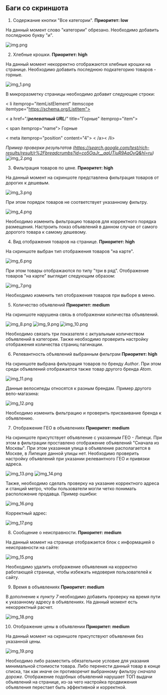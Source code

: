 ## Баги со скриншота

1. Содержание кнопки "Все категории".
   **Приоритет: low**

На данный момент слово "категории" обрезано. Необходимо добавить последнюю букву "и".

![img.png](screenshots/img.png)

2. Хлебные крошки.
   **Приоритет: high**

На данный момент некорректно отображаются хлебные крошки на странице. Необходимо добавить последнюю подкатегорию
товаров - горные.

![img_1.png](screenshots/img_1.png)

В микроразметку страницы необходимо добавит следующие строки:

< li itemprop="itemListElement" itemscope itemtype="https://schema.org/ListItem">

< a href="/***релеватный URL***/" title="Горные" itemprop="item">

< span itemprop="name"> Горные </span>

< meta itemprop="position" content="4">
< /a>< /li>

*Пример проверки
результатов (https://search.google.com/test/rich-results/result/r%2Fbreadcrumbs?id=co5OaJr__aqUTiuR9AaOvQ&hl=ru)*
![img_2.png](screenshots/img_2.png)

3. Фильтрация товаров по цене.
   **Приоритет: high**

На данный момент на скриншоте представлена фильтрация товаров от дорогих к дешевым.

![img_3.png](screenshots/img_3.png)

При этом порядок товаров не соответствует указанному фильтру.

![img_4.png](screenshots/img_4.png)

Необходимо изменить фильтрацию товаров для корректного порядка размещения. Настроить показ объявлений в данном случае от
самого дорогого товара к самому дешевому.

4. Вид отображения товаров на странице.
   **Приоритет: high**

На скриншоте выбран тип отображения товаров "на карте".

![img_6.png](screenshots/img_6.png)

При этом товары отображаются по типу "три в ряд".
Отображение товаров "на карте" выглядит следующим образом:

![img_7.png](screenshots/img_7.png)

Необходимо изменить тип отображения товаров при выборе в меню.

5. Количество объявлений
   **Приоритет: medium**

На скриншоте нарушена связь в отображении количества объявлений.

![img_8.png](screenshots/img_8.png)
![img_9.png](screenshots/img_9.png)
![img_10.png](screenshots/img_10.png)

Необходимо связать три показателя с актуальным количеством объявлений в категории.
Также необходимо проверить настройку отображения количества страниц пагинации.

6. Релевантность объявлений выбранным фильтрам
   **Приоритет: high**

На скриншоте выбрана фильтрация товаров по бренду *Author*. При этом среди объявлений отображается также товар другого
бренда *Atom*.

![img_11.png](screenshots/img_11.png)

Данные велосипеды относятся к разным брендам. Пример другого вело-магазина:

![img_12.png](screenshots/img_12.png)

Необходимо изменить фильтрацию и проверить присваивание бренда к объявлению.

7. Отображение ГЕО в объявлениях
   **Приоритет: medium**

На скриншоте присутствует объявление с указанным ГЕО - Липецк. При этом в фильтрации проставлено отображение
объявлений "Сначала из Москвы". При этом указанная улица в объявление располагается в Москве, в Липецке данной улицы
нет. Необходимо проверить настройку объявлений при указании релевантного ГЕО и привязки адреса.

![img_13.png](screenshots/img_13.png)
![img_14.png](screenshots/img_14.png)

Также, необходимо сделать проверку на указание корректного адреса и станций метро, чтобы пользователи могли четко
понимать расположение продавца.
Пример ошибки:

![img_16.png](screenshots/img_16.png)

Корректный адрес:

![img_17.png](screenshots/img_17.png)

8. Сообщение о неисправности.
   **Приоритет: medium**

На данный момент на странице отображается блок с информацией о неисправности на сайте:

![img_15.png](screenshots/img_15.png)

Необходимо удалить отображение объявления на корректно работающей странице, чтобы избежать недоверия пользователей к
сайту.

9. Время в объявлениях
   **Приоритет: medium**

В дополнение к *пункту 7* необходимо добавить проверку на время пути к указанному адресу в объявлениях. На данный момент
есть некорректный расчет.

![img_18.png](screenshots/img_18.png)

10. Отображение цены в объявлении
    **Приоритет: medium**

На данный момент на скриншоте присутствуют объявления без указанной цены.

![img_19.png](screenshots/img_19.png)

Необходимо либо разместить обязательное условие для указания минимальной стоимости товара. Либо перенести данный товар в
конце списка, так как иначе он противоречит выбранному фильтру *сначала дороже*. Отображение подобных объявлений
нарушает ТОП выдачи объявлений на странице, из-за чего настройка продвижения объявления перестает быть эффективной и
корректной. 
